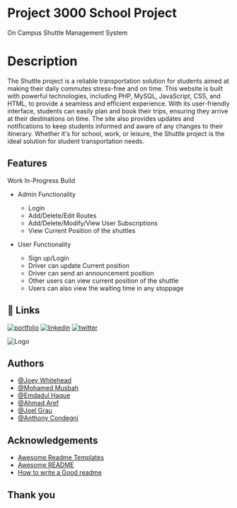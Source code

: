 # Project 3000 School Project
On Campus Shuttle Management System

# Description 
The Shuttle project is a reliable transportation solution for students aimed at making their daily commutes stress-free and on time. This website is built with powerful technologies, including PHP, MySQL, JavaScript, CSS, and HTML, to provide a seamless and efficient experience. With its user-friendly interface, students can easily plan and book their trips, ensuring they arrive at their destinations on time. The site also provides updates and notifications to keep students informed and aware of any changes to their itinerary. Whether it's for school, work, or leisure, the Shuttle project is the ideal solution for student transportation needs.

## Features 
Work In-Progress Build
- Admin Functionality
  - Login
  - Add/Delete/Edit Routes
  - Add/Delete/Modify/View User Subscriptions
  - View Current Position of the shuttles
  
- User Functionality 
  - Sign up/Login
  - Driver can update Current position
  - Driver can send an announcement position
  - Other users can view current position of the shuttle
  - Users can also view the waiting time in any stoppage 


## 🔗 Links
[![portfolio](https://img.shields.io/badge/my_portfolio-000?style=for-the-badge&logo=ko-fi&logoColor=white)](https://fledtrain.github.io/E-Portfolio)
[![linkedin](https://img.shields.io/badge/linkedin-0A66C2?style=for-the-badge&logo=linkedin&logoColor=white)](https://www.linkedin.com/in/joeywhitehead/)
[![twitter](https://img.shields.io/badge/twitter-1DA1F2?style=for-the-badge&logo=twitter&logoColor=white)](https://twitter.com/Fledtrain)

![Logo](https://pbs.twimg.com/profile_images/1607115031136636928/fZIGEc0r_400x400.jpg)

## Authors
- [@Joey Whitehead](https://www.github.com/Fledtrain)
- [@Mohamed Musbah](https://github.com/MohamedM829)
- [@Emdadul Haque](https://www.linkedin.com/in/emdadul-haque-67a021154/)
- [@Ahmad Aref](https://www.linkedin.com/in/ahmadsaref/)
- [@Joel Grau](https://www.linkedin.com/in/joel-grau-1a056714a/)
- [@Anthony Condegni](https://www.linkedin.com/in/anthony-condegni-80365a1ba/)


## Acknowledgements
 - [Awesome Readme Templates](https://awesomeopensource.com/project/elangosundar/awesome-README-templates)
 - [Awesome README](https://github.com/matiassingers/awesome-readme)
 - [How to write a Good readme](https://bulldogjob.com/news/449-how-to-write-a-good-readme-for-your-github-project)
 
 
 
## Thank you
